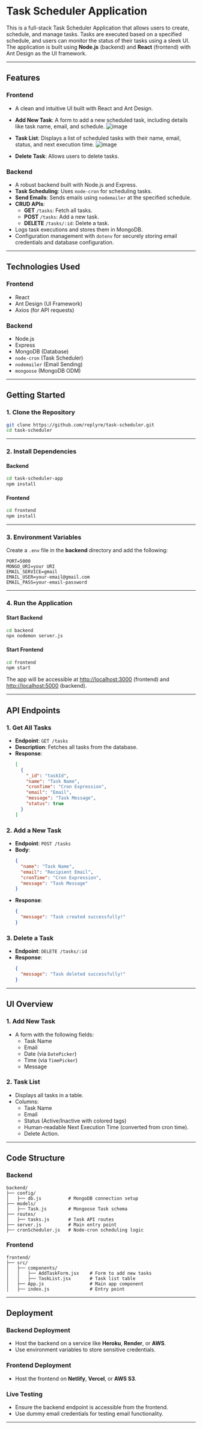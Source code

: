 # **Task Scheduler Application**

This is a full-stack Task Scheduler Application that allows users to create, schedule, and manage tasks. Tasks are executed based on a specified schedule, and users can monitor the status of their tasks using a sleek UI. The application is built using **Node.js** (backend) and **React** (frontend) with Ant Design as the UI framework.

---

## **Features**

### **Frontend**

- A clean and intuitive UI built with React and Ant Design.
- **Add New Task**: A form to add a new scheduled task, including details like task name, email, and schedule.
![image](https://github.com/user-attachments/assets/dd46c4f6-72e2-454a-9a14-8c3afb822707)

- **Task List**: Displays a list of scheduled tasks with their name, email, status, and next execution time.
![image](https://github.com/user-attachments/assets/e501cf5a-f618-40d7-9039-bc460d82c577)

- **Delete Task**: Allows users to delete tasks.

### **Backend**

- A robust backend built with Node.js and Express.
- **Task Scheduling**: Uses `node-cron` for scheduling tasks.
- **Send Emails**: Sends emails using `nodemailer` at the specified schedule.
- **CRUD APIs**:
  - **GET** `/tasks`: Fetch all tasks.
  - **POST** `/tasks`: Add a new task.
  - **DELETE** `/tasks/:id`: Delete a task.
- Logs task executions and stores them in MongoDB.
- Configuration management with `dotenv` for securely storing email credentials and database configuration.

---

## **Technologies Used**

### **Frontend**

- React
- Ant Design (UI Framework)
- Axios (for API requests)

### **Backend**

- Node.js
- Express
- MongoDB (Database)
- `node-cron` (Task Scheduler)
- `nodemailer` (Email Sending)
- `mongoose` (MongoDB ODM)

---

## **Getting Started**

### **1. Clone the Repository**

```bash
git clone https://github.com/replyre/task-scheduler.git
cd task-scheduler
```

---

### **2. Install Dependencies**

#### **Backend**

```bash
cd task-scheduler-app
npm install
```

#### **Frontend**

```bash
cd frontend
npm install
```

---

### **3. Environment Variables**

Create a `.env` file in the **backend** directory and add the following:

```env
PORT=5000
MONGO_URI=your URI
EMAIL_SERVICE=gmail
EMAIL_USER=your-email@gmail.com
EMAIL_PASS=your-email-password
```

---

### **4. Run the Application**

#### **Start Backend**

```bash
cd backend
npx nodemon server.js
```

#### **Start Frontend**

```bash
cd frontend
npm start
```

The app will be accessible at [http://localhost:3000](http://localhost:3000) (frontend) and [http://localhost:5000](http://localhost:5000) (backend).

---

## **API Endpoints**

### **1. Get All Tasks**

- **Endpoint**: `GET /tasks`
- **Description**: Fetches all tasks from the database.
- **Response**:
  ```json
  [
    {
      "_id": "taskId",
      "name": "Task Name",
      "cronTime": "Cron Expression",
      "email": "Email",
      "message": "Task Message",
      "status": true
    }
  ]
  ```

### **2. Add a New Task**

- **Endpoint**: `POST /tasks`
- **Body**:
  ```json
  {
    "name": "Task Name",
    "email": "Recipient Email",
    "cronTime": "Cron Expression",
    "message": "Task Message"
  }
  ```
- **Response**:
  ```json
  {
    "message": "Task created successfully!"
  }
  ```

### **3. Delete a Task**

- **Endpoint**: `DELETE /tasks/:id`
- **Response**:
  ```json
  {
    "message": "Task deleted successfully!"
  }
  ```

---

## **UI Overview**

### **1. Add New Task**

- A form with the following fields:
  - Task Name
  - Email
  - Date (via `DatePicker`)
  - Time (via `TimePicker`)
  - Message

### **2. Task List**

- Displays all tasks in a table.
- Columns:
  - Task Name
  - Email
  - Status (Active/Inactive with colored tags)
  - Human-readable Next Execution Time (converted from cron time).
  - Delete Action.

---

## **Code Structure**

### **Backend**

```
backend/
├── config/
│   ├── db.js          # MongoDB connection setup
├── models/
│   ├── Task.js        # Mongoose Task schema
├── routes/
│   ├── tasks.js       # Task API routes
├── server.js          # Main entry point
├── cronScheduler.js   # Node-cron scheduling logic
```

### **Frontend**

```
frontend/
├── src/
│   ├── components/
│   │   ├── AddTaskForm.jsx    # Form to add new tasks
│   │   ├── TaskList.jsx       # Task list table
│   ├── App.js                 # Main app component
│   ├── index.js               # Entry point
```

---

## **Deployment**

### **Backend Deployment**

- Host the backend on a service like **Heroku**, **Render**, or **AWS**.
- Use environment variables to store sensitive credentials.

### **Frontend Deployment**

- Host the frontend on **Netlify**, **Vercel**, or **AWS S3**.

### **Live Testing**

- Ensure the backend endpoint is accessible from the frontend.
- Use dummy email credentials for testing email functionality.

---

